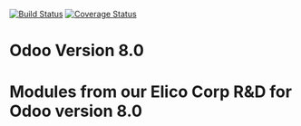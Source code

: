 [![Build Status](https://travis-ci.com/Elico-Corp/odoo-addons.svg?token=YBxZdxFiGehQQsBUqvor&branch=8.0)](https://travis-ci.com/Elico-Corp/odoo-addons)
[![Coverage Status](https://coveralls.io/repos/github/Elico-Corp/odoo-addons/badge.svg?branch=8.0&t=TODO)](https://coveralls.io/github/Elico-Corp/odoo-addons?branch=8.0)

# Odoo Version 8.0
# Modules from our Elico Corp R&D for Odoo version 8.0
